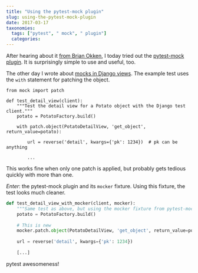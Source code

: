 ```yaml
---
title: "Using the pytest-mock plugin"
slug: using-the-pytest-mock-plugin
date: 2017-03-17
taxonomies:
  tags: ["pytest", " mock", " plugin"]
  categories: 
---
```



After hearing about it [from Brian Okken](https://twitter.com/brianokken/status/842551389968461826), I today tried out the [pytest-mock plugin](https://pypi.python.org/pypi/pytest-mock). It is surprisingly simple to use and useful, too.

The other day I wrote about [mocks in Django views](link://slug/mocking-database-calls-when-testing-django-views). The example test uses the <code>with</code> statement for patching the object.

    from mock import patch
    
    def test_detail_view(client):
        """Test the detail view for a Potato object with the Django test client."""
        potato = PotatoFactory.build()
        
        with patch.object(PotatoDetailView, 'get_object', return_value=potato):
            
            url = reverse('detail', kwargs={'pk': 1234})  # pk can be anything
            
            ...             

This works fine when only one patch is applied, but probably gets tedious quickly with more than one.
  
*Enter*: the pytest-mock plugin and its <code>mocker</code> fixture. Using this fixture, the test looks much cleaner.


```python
def test_detail_view_with_mocker(client, mocker):
    """Same test as above, but using the mocker fixture from pytest-mock."""
    potato = PotatoFactory.build()
    
    # This is new
    mocker.patch.object(PotatoDetailView, 'get_object', return_value=potato)
    
    url = reverse('detail', kwargs={'pk': 1234})
    
    [...]
```

pytest awesomeness!